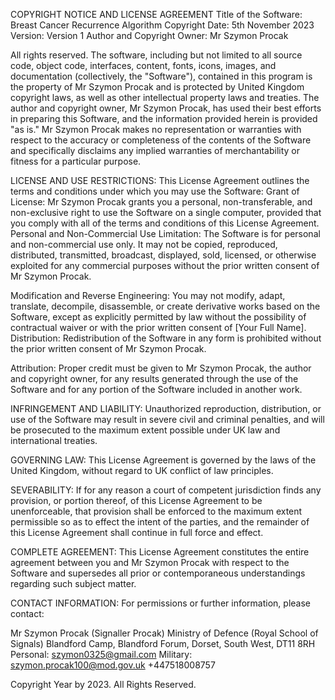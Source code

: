 
COPYRIGHT NOTICE AND LICENSE AGREEMENT
Title of the Software: Breast Cancer Recurrence Algorithm
Copyright Date: 5th November 2023
Version: Version 1 
Author and Copyright Owner: Mr Szymon Procak

All rights reserved.
The software, including but not limited to all source code, object code, interfaces, content, fonts, icons, images, and documentation (collectively, the "Software"), contained in this program is the property of Mr Szymon Procak and is protected by United Kingdom copyright laws, as well as other intellectual property laws and treaties.
The author and copyright owner, Mr Szymon Procak, has used their best efforts in preparing this Software, and the information provided herein is provided "as is."
Mr Szymon Procak makes no representation or warranties with respect to the accuracy or completeness of the contents of the Software and specifically disclaims any implied warranties of merchantability or fitness for a particular purpose.

LICENSE AND USE RESTRICTIONS:
This License Agreement outlines the terms and conditions under which you may use the Software:
Grant of License: Mr Szymon Procak grants you a personal, non-transferable, and non-exclusive right to use the Software on a single computer, provided that you comply with all of the terms and conditions of this License Agreement.
Personal and Non-Commercial Use Limitation: The Software is for personal and non-commercial use only.
It may not be copied, reproduced, distributed, transmitted, broadcast, displayed, sold, licensed, or otherwise exploited for any commercial purposes without the prior written consent of Mr Szymon Procak.

Modification and Reverse Engineering: You may not modify, adapt, translate, decompile, disassemble, or create derivative works based on the Software, except as explicitly permitted by law without the possibility of contractual waiver or with the prior written consent of [Your Full Name].
Distribution: Redistribution of the Software in any form is prohibited without the prior written consent of Mr Szymon Procak.

Attribution: Proper credit must be given to Mr Szymon Procak, the author and copyright owner, for any results generated through the use of the Software and for any portion of the Software included in another work.

INFRINGEMENT AND LIABILITY:
Unauthorized reproduction, distribution, or use of the Software may result in severe civil and criminal penalties, and will be prosecuted to the maximum extent possible under UK law and international treaties.

GOVERNING LAW:
This License Agreement is governed by the laws of the United Kingdom, without regard to UK conflict of law principles.

SEVERABILITY:
If for any reason a court of competent jurisdiction finds any provision, or portion thereof, of this License Agreement to be unenforceable, that provision shall be enforced to the maximum extent permissible so as to effect the intent of the parties, and the remainder of this License Agreement shall continue in full force and effect.

COMPLETE AGREEMENT:
This License Agreement constitutes the entire agreement between you and Mr Szymon Procak with respect to the Software and supersedes all prior or contemporaneous understandings regarding such subject matter.

CONTACT INFORMATION:
For permissions or further information, please contact:

Mr Szymon Procak (Signaller Procak)
Ministry of Defence (Royal School of Signals) Blandford Camp, Blandford Forum, Dorset, South West, DT11 8RH
Personal: szymon0325@gmail.com 
Military: szymon.procak100@mod.gov.uk
+447518008757

Copyright 
Year by 2023. All Rights Reserved.
